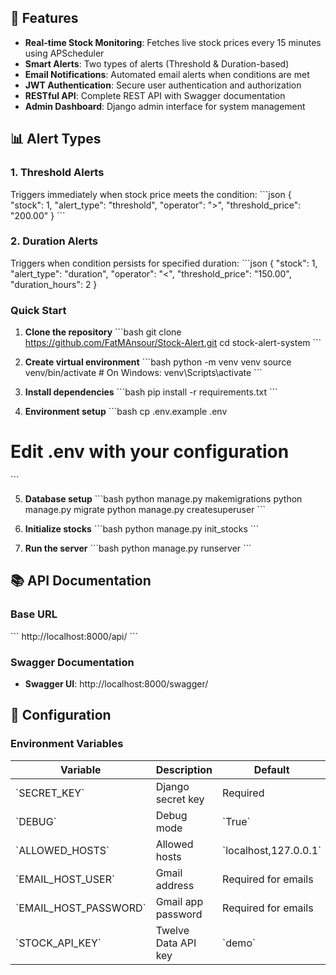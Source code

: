 ## 🚀 Features

- **Real-time Stock Monitoring**: Fetches live stock prices every 15 minutes using APScheduler
- **Smart Alerts**: Two types of alerts (Threshold & Duration-based)
- **Email Notifications**: Automated email alerts when conditions are met
- **JWT Authentication**: Secure user authentication and authorization
- **RESTful API**: Complete REST API with Swagger documentation
- **Admin Dashboard**: Django admin interface for system management

## 📊 Alert Types

### 1. Threshold Alerts
Triggers immediately when stock price meets the condition:
\`\`\`json
{
  "stock": 1,
  "alert_type": "threshold",
  "operator": ">",
  "threshold_price": "200.00"
}
\`\`\`

### 2. Duration Alerts
Triggers when condition persists for specified duration:
\`\`\`json
{
  "stock": 1,
  "alert_type": "duration",
  "operator": "<",
  "threshold_price": "150.00",
  "duration_hours": 2
}
### Quick Start

1. **Clone the repository**
\`\`\`bash
git clone https://github.com/FatMAnsour/Stock-Alert.git
cd stock-alert-system
\`\`\`

2. **Create virtual environment**
\`\`\`bash
python -m venv venv
source venv/bin/activate  # On Windows: venv\Scripts\activate
\`\`\`

3. **Install dependencies**
\`\`\`bash
pip install -r requirements.txt
\`\`\`

4. **Environment setup**
\`\`\`bash
cp .env.example .env
# Edit .env with your configuration
\`\`\`

5. **Database setup**
\`\`\`bash
python manage.py makemigrations
python manage.py migrate
python manage.py createsuperuser
\`\`\`

6. **Initialize stocks**
\`\`\`bash
python manage.py init_stocks
\`\`\`

7. **Run the server**
\`\`\`bash
python manage.py runserver
\`\`\`

## 📚 API Documentation

### Base URL
\`\`\`
http://localhost:8000/api/
\`\`\`

### Swagger Documentation
- **Swagger UI**: http://localhost:8000/swagger/
## 🔧 Configuration

### Environment Variables

| Variable | Description | Default |
|----------|-------------|---------|
| \`SECRET_KEY\` | Django secret key | Required |
| \`DEBUG\` | Debug mode | \`True\` |
| \`ALLOWED_HOSTS\` | Allowed hosts | \`localhost,127.0.0.1\` |
| \`EMAIL_HOST_USER\` | Gmail address | Required for emails |
| \`EMAIL_HOST_PASSWORD\` | Gmail app password | Required for emails |
| \`STOCK_API_KEY\` | Twelve Data API key | \`demo\` |
